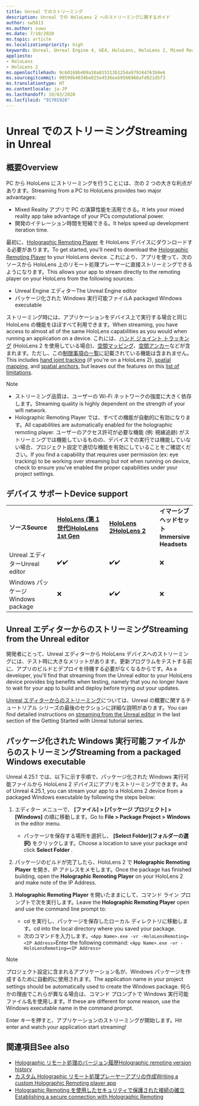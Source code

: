 ```yaml
---
title: Unreal でのストリーミング
description: Unreal での HoloLens 2 へのストリーミングに関するガイド
author: sw5813
ms.author: suwu
ms.date: 7/10/2020
ms.topic: article
ms.localizationpriority: high
keywords: Unreal, Unreal Engine 4, UE4, HoloLens, HoloLens 2, Mixed Reality, ストリーミング, PC, ホログラフィック アプリのリモート処理, Holographic Remoting Player, ドキュメント
appliesto:
- HoloLens
- HoloLens 2
ms.openlocfilehash: 9c60168b409a10a815313b1254a979244763b9e6
ms.sourcegitcommit: 09599b4034be825e4536eeb9566968afd021d5f3
ms.translationtype: HT
ms.contentlocale: ja-JP
ms.lasthandoff: 10/03/2020
ms.locfileid: "91701926"
---
```

# <a name="streaming-in-unreal"></a><span data-ttu-id="88b18-104">Unreal でのストリーミング</span><span class="sxs-lookup"><span data-stu-id="88b18-104">Streaming in Unreal</span></span>

## <a name="overview"></a><span data-ttu-id="88b18-105">概要</span><span class="sxs-lookup"><span data-stu-id="88b18-105">Overview</span></span>
<span data-ttu-id="88b18-106">PC から HoloLens にストリーミングを行うことには、次の 2 つの大きな利点があります。</span><span class="sxs-lookup"><span data-stu-id="88b18-106">Streaming from a PC to HoloLens provides two major advantages:</span></span> 
* <span data-ttu-id="88b18-107">Mixed Reality アプリで PC の演算性能を活用できる。</span><span class="sxs-lookup"><span data-stu-id="88b18-107">It lets your mixed reality app take advantage of your PCs computational power.</span></span> 
* <span data-ttu-id="88b18-108">開発のイテレーション時間を短縮できる。</span><span class="sxs-lookup"><span data-stu-id="88b18-108">It helps speed up development iteration time.</span></span> 

<span data-ttu-id="88b18-109">最初に、[Holographic Remoting Player](../platform-capabilities-and-apis/holographic-remoting-player.md) を HoloLens デバイスにダウンロードする必要があります。</span><span class="sxs-lookup"><span data-stu-id="88b18-109">To get started, you'll need to download the [Holographic Remoting Player](../platform-capabilities-and-apis/holographic-remoting-player.md) to your HoloLens device.</span></span> <span data-ttu-id="88b18-110">これにより、アプリを使って、次のソースから HoloLens 上のリモート処理プレーヤーに直接ストリーミングできるようになります。</span><span class="sxs-lookup"><span data-stu-id="88b18-110">This allows your app to stream  directly to the remoting player on your HoloLens from the following sources:</span></span>

* <span data-ttu-id="88b18-111">Unreal Engine エディター</span><span class="sxs-lookup"><span data-stu-id="88b18-111">The Unreal Engine editor</span></span>
* <span data-ttu-id="88b18-112">パッケージ化された Windows 実行可能ファイル</span><span class="sxs-lookup"><span data-stu-id="88b18-112">A packaged Windows executable</span></span> 

<span data-ttu-id="88b18-113">ストリーミング時には、アプリケーションをデバイス上で実行する場合と同じ HoloLens の機能をほぼすべて利用できます。</span><span class="sxs-lookup"><span data-stu-id="88b18-113">When streaming, you have access to almost all of the same HoloLens capabilities as you would when running an application on a device.</span></span> <span data-ttu-id="88b18-114">これには、[ハンド ジョイント トラッキング](unreal-hand-tracking.md) (HoloLens 2 を使用している場合)、[空間マッピング](unreal-spatial-mapping.md)、[空間アンカー](unreal-spatial-anchors.md)などが含まれます。ただし、この[制限事項の一覧](../platform-capabilities-and-apis/holographic-remoting-troubleshooting.md)に記載されている機能は含まれません。</span><span class="sxs-lookup"><span data-stu-id="88b18-114">This includes [hand joint tracking](unreal-hand-tracking.md) (if you're on a HoloLens 2), [spatial mapping](unreal-spatial-mapping.md), and [spatial anchors](unreal-spatial-anchors.md), but leaves out the features on this [list of limitations](../platform-capabilities-and-apis/holographic-remoting-troubleshooting.md).</span></span> 

> [!NOTE]
> * <span data-ttu-id="88b18-115">ストリーミング品質は、ユーザーの Wi-Fi ネットワークの強度に大きく依存します。</span><span class="sxs-lookup"><span data-stu-id="88b18-115">Streaming quality is highly dependent on the strength of your wifi network.</span></span>
> * <span data-ttu-id="88b18-116">Holographic Remoting Player では、すべての機能が自動的に有効になります。</span><span class="sxs-lookup"><span data-stu-id="88b18-116">All capabilities are automatically enabled for the holographic remoting player.</span></span> <span data-ttu-id="88b18-117">ユーザーのアクセス許可が必要な機能 (例: 視線追跡) がストリーミングでは機能しているものの、デバイスでの実行では機能していない場合、プロジェクト設定で適切な機能を有効にしていることをご確認ください。</span><span class="sxs-lookup"><span data-stu-id="88b18-117">If you find a capability that requires user permission (ex: eye tracking) to be working over streaming but not when running on device, check to ensure you've enabled the proper capabilities under your project settings.</span></span>

## <a name="device-support"></a><span data-ttu-id="88b18-118">デバイス サポート</span><span class="sxs-lookup"><span data-stu-id="88b18-118">Device support</span></span>

<table>
    <colgroup>
    <col width="33%" />
    <col width="33%" />
    <col width="33%" />
    </colgroup>
    <tr>
        <td><span data-ttu-id="88b18-119"><strong>ソース</strong></span><span class="sxs-lookup"><span data-stu-id="88b18-119"><strong>Source</strong></span></span></td>
        <td><span data-ttu-id="88b18-120"><a href="https://docs.microsoft.com/hololens/hololens1-hardware"><strong>HoloLens (第 1 世代)</strong></a></span><span class="sxs-lookup"><span data-stu-id="88b18-120"><a href="https://docs.microsoft.com/hololens/hololens1-hardware"><strong>HoloLens 1st Gen</strong></a></span></span></td>
        <td><span data-ttu-id="88b18-121"><a href="https://www.microsoft.com/hololens/hardware"><strong>HoloLens 2</strong></a></span><span class="sxs-lookup"><span data-stu-id="88b18-121"><a href="https://www.microsoft.com/hololens/hardware"><strong>HoloLens 2</strong></a></span></span></td>
        <td><span data-ttu-id="88b18-122"><strong>イマーシブ ヘッドセット</strong></span><span class="sxs-lookup"><span data-stu-id="88b18-122"><strong>Immersive Headsets</strong></span></span></td>
    </tr>
     <tr>
        <td><span data-ttu-id="88b18-123">Unreal エディター</span><span class="sxs-lookup"><span data-stu-id="88b18-123">Unreal editor</span></span></td>
        <td><span data-ttu-id="88b18-124">✔️</span><span class="sxs-lookup"><span data-stu-id="88b18-124">✔️</span></span></td>
        <td><span data-ttu-id="88b18-125">✔️</span><span class="sxs-lookup"><span data-stu-id="88b18-125">✔️</span></span></td>
        <td>❌</td>
    </tr>
    <tr>
        <td><span data-ttu-id="88b18-126">Windows パッケージ</span><span class="sxs-lookup"><span data-stu-id="88b18-126">Windows package</span></span></td>
        <td>❌</td>
        <td><span data-ttu-id="88b18-127">✔️</span><span class="sxs-lookup"><span data-stu-id="88b18-127">✔️</span></span></td>
        <td>❌</td>
    </tr>

</table>

## <a name="streaming-from-the-unreal-editor"></a><span data-ttu-id="88b18-128">Unreal エディターからのストリーミング</span><span class="sxs-lookup"><span data-stu-id="88b18-128">Streaming from the Unreal editor</span></span>

<span data-ttu-id="88b18-129">開発者にとって、Unreal エディターから HoloLens デバイスへのストリーミングには、テスト時に大きなメリットがあります。更新プログラムをテストする前に、アプリのビルドとデプロイを待機する必要がなくなるからです。</span><span class="sxs-lookup"><span data-stu-id="88b18-129">As a developer, you'll find that streaming from the Unreal editor to your HoloLens device provides big benefits when testing, namely that you no longer have to wait for your app to build and deploy before trying out your updates.</span></span>

<span data-ttu-id="88b18-130">[Unreal エディターからのストリーミング](tutorials/unreal-uxt-ch6.md#device-only-streaming)については、Unreal の概要に関するチュートリアル シリーズの最後のセクションに詳細な説明があります。</span><span class="sxs-lookup"><span data-stu-id="88b18-130">You can find detailed instructions on [streaming from the Unreal editor](tutorials/unreal-uxt-ch6.md#device-only-streaming) in the last section of the Getting Started with Unreal tutorial series.</span></span>

## <a name="streaming-from-a-packaged-windows-executable"></a><span data-ttu-id="88b18-131">パッケージ化された Windows 実行可能ファイルからのストリーミング</span><span class="sxs-lookup"><span data-stu-id="88b18-131">Streaming from a packaged Windows executable</span></span>

<span data-ttu-id="88b18-132">Unreal 4.25.1 では、以下に示す手順で、パッケージ化された Windows 実行可能ファイルから HoloLens 2 デバイスにアプリをストリーミングできます。</span><span class="sxs-lookup"><span data-stu-id="88b18-132">As of Unreal 4.25.1, you can stream your app to a HoloLens 2 device from a packaged Windows executable by following the steps below:</span></span> 

1. <span data-ttu-id="88b18-133">エディター メニューで、 **[ファイル] > [パッケージ プロジェクト] > [Windows]** の順に移動します。</span><span class="sxs-lookup"><span data-stu-id="88b18-133">Go to **File > Package Project > Windows** in the editor menu.</span></span> 
    * <span data-ttu-id="88b18-134">パッケージを保存する場所を選択し、 **[Select Folder]\(フォルダーの選択\)** をクリックします。</span><span class="sxs-lookup"><span data-stu-id="88b18-134">Choose a location to save your package and click **Select Folder** .</span></span>

2. <span data-ttu-id="88b18-135">パッケージのビルドが完了したら、HoloLens 2 で **Holographic Remoting Player** を開き、IP アドレスをメモします。</span><span class="sxs-lookup"><span data-stu-id="88b18-135">Once the package has finished building, open the **Holographic Remoting Player** on your HoloLens 2 and make note of the IP Address.</span></span> 
3. <span data-ttu-id="88b18-136">**Holographic Remoting Player** を開いたままにして、コマンド ライン プロンプトで次を実行します。</span><span class="sxs-lookup"><span data-stu-id="88b18-136">Leave the **Holographic Remoting Player** open and use the command line prompt to:</span></span> 
    * <span data-ttu-id="88b18-137">cd を実行し、パッケージを保存したローカル ディレクトリに移動します。</span><span class="sxs-lookup"><span data-stu-id="88b18-137">cd into the local directory where you saved your package.</span></span>
    * <span data-ttu-id="88b18-138">次のコマンドを入力します。```<App Name>.exe -vr -HoloLensRemoting=<IP Address>```</span><span class="sxs-lookup"><span data-stu-id="88b18-138">Enter the following command: ```<App Name>.exe -vr -HoloLensRemoting=<IP Address>```</span></span>

> [!NOTE]
> <span data-ttu-id="88b18-139">プロジェクト設定に含まれるアプリケーション名が、Windows パッケージを作成するために自動的に使用されます。</span><span class="sxs-lookup"><span data-stu-id="88b18-139">The application name in your project settings should be automatically used to create the Windows package.</span></span> <span data-ttu-id="88b18-140">何らかの理由でこれらが異なる場合は、コマンド プロンプトで Windows 実行可能ファイル名を使用します。</span><span class="sxs-lookup"><span data-stu-id="88b18-140">If these are different for some reason, use the Windows executable name in the command prompt.</span></span>

<span data-ttu-id="88b18-141">Enter キーを押すと、アプリケーションのストリーミングが開始します。</span><span class="sxs-lookup"><span data-stu-id="88b18-141">Hit enter and watch your application start streaming!</span></span>

## <a name="see-also"></a><span data-ttu-id="88b18-142">関連項目</span><span class="sxs-lookup"><span data-stu-id="88b18-142">See also</span></span>
* [<span data-ttu-id="88b18-143">Holographic リモート処理のバージョン履歴</span><span class="sxs-lookup"><span data-stu-id="88b18-143">Holographic remoting version history</span></span>](../platform-capabilities-and-apis/holographic-remoting-version-history.md)
* [<span data-ttu-id="88b18-144">カスタム Holographic リモート処理プレーヤーアプリの作成</span><span class="sxs-lookup"><span data-stu-id="88b18-144">Writing a custom Holographic Remoting player app</span></span>](../platform-capabilities-and-apis/holographic-remoting-create-player.md)
* [<span data-ttu-id="88b18-145">Holographic Remoting を使用したセキュリティで保護された接続の確立</span><span class="sxs-lookup"><span data-stu-id="88b18-145">Establishing a secure connection with Holographic Remoting</span></span>](../platform-capabilities-and-apis/holographic-remoting-secure-connection.md)
